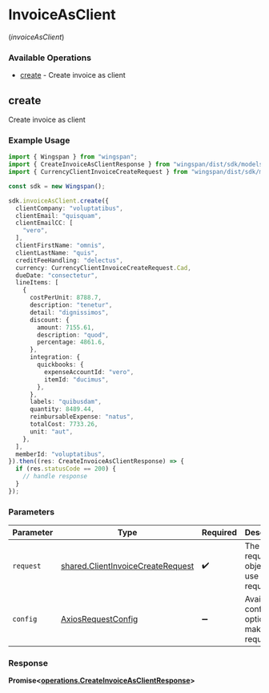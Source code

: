 # InvoiceAsClient
(*invoiceAsClient*)

### Available Operations

* [create](#create) - Create invoice as client

## create

Create invoice as client

### Example Usage

```typescript
import { Wingspan } from "wingspan";
import { CreateInvoiceAsClientResponse } from "wingspan/dist/sdk/models/operations";
import { CurrencyClientInvoiceCreateRequest } from "wingspan/dist/sdk/models/shared";

const sdk = new Wingspan();

sdk.invoiceAsClient.create({
  clientCompany: "voluptatibus",
  clientEmail: "quisquam",
  clientEmailCC: [
    "vero",
  ],
  clientFirstName: "omnis",
  clientLastName: "quis",
  creditFeeHandling: "delectus",
  currency: CurrencyClientInvoiceCreateRequest.Cad,
  dueDate: "consectetur",
  lineItems: [
    {
      costPerUnit: 8788.7,
      description: "tenetur",
      detail: "dignissimos",
      discount: {
        amount: 7155.61,
        description: "quod",
        percentage: 4861.6,
      },
      integration: {
        quickbooks: {
          expenseAccountId: "vero",
          itemId: "ducimus",
        },
      },
      labels: "quibusdam",
      quantity: 8489.44,
      reimbursableExpense: "natus",
      totalCost: 7733.26,
      unit: "aut",
    },
  ],
  memberId: "voluptatibus",
}).then((res: CreateInvoiceAsClientResponse) => {
  if (res.statusCode == 200) {
    // handle response
  }
});
```

### Parameters

| Parameter                                                                              | Type                                                                                   | Required                                                                               | Description                                                                            |
| -------------------------------------------------------------------------------------- | -------------------------------------------------------------------------------------- | -------------------------------------------------------------------------------------- | -------------------------------------------------------------------------------------- |
| `request`                                                                              | [shared.ClientInvoiceCreateRequest](../../models/shared/clientinvoicecreaterequest.md) | :heavy_check_mark:                                                                     | The request object to use for the request.                                             |
| `config`                                                                               | [AxiosRequestConfig](https://axios-http.com/docs/req_config)                           | :heavy_minus_sign:                                                                     | Available config options for making requests.                                          |


### Response

**Promise<[operations.CreateInvoiceAsClientResponse](../../models/operations/createinvoiceasclientresponse.md)>**

